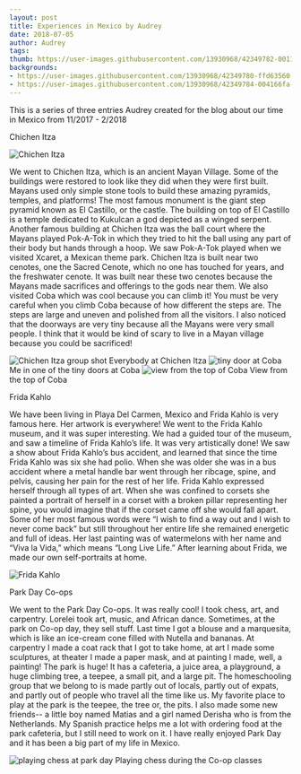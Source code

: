 ```yaml
---
layout: post
title: Experiences in Mexico by Audrey
date: 2018-07-05
author: Audrey
tags:
thumb: https://user-images.githubusercontent.com/13930968/42349782-001154ba-806b-11e8-96a3-bf912311fe69.jpeg
backgrounds:
- https://user-images.githubusercontent.com/13930968/42349780-ffd63560-806a-11e8-86db-3829666a55aa.jpeg
- https://user-images.githubusercontent.com/13930968/42349784-004166fa-806b-11e8-904c-7e379acc36f9.jpeg
---
```


This is a series of three entries Audrey created for the blog about our time in Mexico from 11/2017 - 2/2018

Chichen Itza

![Chichen Itza](https://user-images.githubusercontent.com/13930968/42349781-fff70b46-806a-11e8-94fd-77830668e9f1.jpeg)
 
We went to Chichen Itza, which is an ancient Mayan Village. Some of the buildings were restored to look like they did when they were first built. Mayans used only simple stone tools to build these amazing pyramids, temples, and platforms! The most famous monument is the giant step pyramid known as El Castillo, or the castle. The building on top of El Castillo is a temple dedicated to Kukulcan a god depicted as a winged serpent. Another famous building at Chichen Itza was the ball court where the Mayans played Pok-A-Tok in which they tried to hit the ball using any part of their body but hands through a hoop. We saw Pok-A-Tok played when we visited Xcaret, a Mexican theme park. Chichen Itza is built near two cenotes, one the Sacred Cenote, which no one has touched for years, and the freshwater cenote. It was built near these two cenotes because the Mayans made sacrifices and offerings to the gods near them. We also visited Coba which was cool because you can climb it! You must be very careful when you climb Coba because of how different the steps are. The steps are large and uneven and polished from all the visitors. I also noticed that the doorways are very tiny because all the Mayans were very small people. I think that it would be kind of scary to live in a Mayan village because you could be sacrificed!

![Chichen Itza group shot](https://user-images.githubusercontent.com/13930968/42349780-ffd63560-806a-11e8-86db-3829666a55aa.jpeg)
Everybody at Chichen Itza
![tiny door at Coba](https://user-images.githubusercontent.com/13930968/42349782-001154ba-806b-11e8-96a3-bf912311fe69.jpeg)
Me in one of the tiny doors at Coba
![view from the top of Coba](https://user-images.githubusercontent.com/13930968/42349783-00297d42-806b-11e8-85f5-da04c37ead20.jpeg)
View from the top of Coba

Frida Kahlo
 
We have been living in Playa Del Carmen, Mexico and Frida Kahlo is very famous here. Her artwork is everywhere! We went to the Frida Kahlo museum, and it was super interesting. We had a guided tour of the museum, and saw a timeline of Frida Kahlo’s life. It was very artistically done! We saw a show about Frida Kahlo’s bus accident, and learned that since the time Frida Kahlo was six she had polio. When she was older she was in a bus accident where a metal handle bar went through her ribcage, spine, and pelvis, causing her pain for the rest of her life. Frida Kahlo expressed herself through all types of art. When she was confined to corsets she painted a portrait of herself in a corset with a broken pillar representing her spine, you would imagine that if the corset came off she would fall apart. Some of her most famous words were “I wish to find a way out and I wish to never come back” but still throughout her entire life she remained energetic and full of ideas. Her last painting was of watermelons with her name and “Viva la Vida,” which means “Long Live Life.” After learning about Frida, we made our own self-portraits at home. 

![Frida Kahlo](https://user-images.githubusercontent.com/13930968/42349784-004166fa-806b-11e8-904c-7e379acc36f9.jpeg)

Park Day Co-ops
 
We went to the Park Day Co-ops. It was really  cool! I took chess, art, and carpentry. Lorelei took art, music, and African dance. Sometimes, at the park on Co-op day, they sell stuff. Last time I got a blouse and a marquesita, which is like an ice-cream cone filled with Nutella and bananas. At carpentry I made a coat rack that I got to take home, at art I made some sculptures, at theater I made a paper mask, and at painting I made, well, a painting! The park is huge! It has a cafeteria, a juice area, a playground, a huge climbing tree, a teepee, a small pit, and a large pit. The homeschooling group that we belong to is made partly out of locals, partly out of expats, and partly out of people who travel all the time like us. My favorite place to play at the park is the teepee, the tree or, the pits. I also made some new friends-- a little boy named Matias and a girl named Derisha who is from the Netherlands. My Spanish practice helps me a lot with ordering food at the park cafeteria, but I still need to work on it. I have really enjoyed Park Day and it has been a big part of my life in Mexico.

![playing chess at park day](https://user-images.githubusercontent.com/13930968/42350209-b5b803d0-806c-11e8-9a4d-26c7982afd40.jpeg)
Playing chess during the Co-op classes



